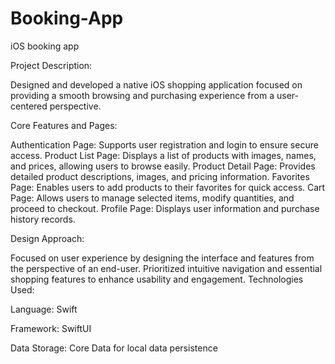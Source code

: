 # Booking-App
iOS booking app 

Project Description:

Designed and developed a native iOS shopping application focused on providing a smooth browsing and purchasing experience from a user-centered perspective.

Core Features and Pages:

Authentication Page: Supports user registration and login to ensure secure access.
Product List Page: Displays a list of products with images, names, and prices, allowing users to browse easily.
Product Detail Page: Provides detailed product descriptions, images, and pricing information.
Favorites Page: Enables users to add products to their favorites for quick access.
Cart Page: Allows users to manage selected items, modify quantities, and proceed to checkout.
Profile Page: Displays user information and purchase history records.

Design Approach:

Focused on user experience by designing the interface and features from the perspective of an end-user.
Prioritized intuitive navigation and essential shopping features to enhance usability and engagement.
Technologies Used:

Language: Swift

Framework: SwiftUI

Data Storage: Core Data for local data persistence
